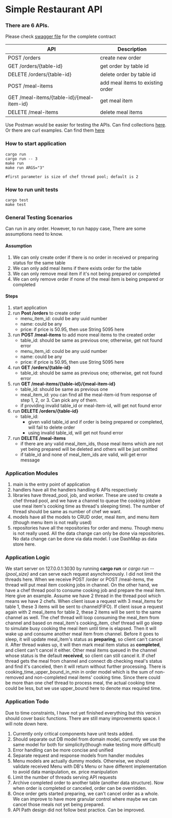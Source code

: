 # Simple Restaurant API

### There are 6 APIs.

Please check [swagger file](./swagger.yaml) for the complete contract

| API                                       | Description                      |
|-------------------------------------------|----------------------------------|
| POST /orders                              | create new order                 |
| GET /orders/{table-id}                    | get order by table id            |
| DELETE /orders/{table-id}                 | delete order by table id         |
| POST /meal-items                          | add meal items to existing order |
| GET /meal-items/{table-id}/{meal-item-id} | get meal item                    |
| DELETE /meal-items                        | delete meal items                |

Use Postman would be easier for testing the APIs. Can find collections [here](./RAPI.postman_collection.json). 
<br> Or there are curl examples. Can find them [here](./curl_examples)

### How to start application
```
cargo run
cargo run -- 3
make run
make run ARGS="3"

#first parameter is size of chef thread pool; default is 2
```
### How to run unit tests
```
cargo test
make test
```

### General Testing Scenarios

Can run in any order.
However, to run happy case, There are some assumptions need to know.
#### Assumption
1. We can only create order if there is no order in received or preparing status for the same table
2. We can only add meal items if there exists order for the table
3. We can only remove meal item if it's not being prepared or completed
4. We can only remove order if none of the meal item is being prepared or completed

#### Steps
1. start application
2. run **Post /orders** to create order
    - menu_item_id: could be any uuid number
    - name: could be any
    - price: if price is 50.95, then use String 5095 here
3. run **POST /meal-items** to add more meal items to the created order
    - table_id: should be same as previous one; otherwise, get not found error
    - menu_item_id: could be any uuid number
    - name: could be any
    - price: if price is 50.95, then use String 5095 here
4. run **GET /orders/{table-id}**
    - table_id: should be same as previous one; otherwise, get not found error
5. run **GET /meal-items/{table-id}/{meal-item-id}**
    - table_id: should be same as previous one
    - meal_item_id: you can find all the meal-item-id from response of step 1, 2, or 3. Can pick any of them.
    - if providing invalid table_id or meal-item-id, will get not found error
6. run **DELETE /orders/{table-id}**
    - table_id:
        - given valid table_id and if order is being prepared or completed, will fail to delete order
        - using invalid table_id, will get not found error
7. run **DELETE /meal-items**
    - if there are any valid meal_item_ids, those meal items which are not yet being prepared will be deleted and others
      will be just omitted
    - if table_id and none of meal_item_ids are valid, will get error message

### Application Modules

1. main is the entry point of application
2. handlers have all the handlers handling 6 APIs respectively
3. libraries have thread_pool, job, and worker. These are used to create a chef thread pool, and we have a channel to
   queue the cooking job(we use meal item's cooking time as thread's sleeping time). The number of thread should be same
   as number of chef we want.
4. models have all the models to CRUD order, meal item, and menu item (though menu item is not really used)
5. repositories have all the repositories for order and menu. Though menu is not really used. All the data change can
   only be done via repositories. No data change can be done via data model. I use DashMap as data store here.

### Application Logic

We start server on 127.0.0.1:3030 by running **cargo run** or *cargo run -- {pool_size}* and can serve each request
asynchronously. I did not limit the threads here.
When we receive POST /order or POST /meal-items, the thread will put meal item cooking jobs in channel.
On the other hand, we have a chef thread pool to consume cooking job and prepare the meal item.
Here give an example. Assume we have 2 thread in the thread pool which means we have 2 chefs.
When client issue a request with 3 meal_items for table 1, these 3 items will be sent to channel(FIFO).
If client issue a request again with 2 meal_items for table 2, these 2 items will be sent to the same channel as well.
The chef thread will loop consuming the meal_item from channel and based on meal_item's cooking_item, chef thread will go
sleep to simulate busy cooking the meal item until time is elapsed. Then it will wake up and consume another meal item from channel.
Before it goes to sleep, it will update meal_item's status as **preparing**, so client can't cancel it.
After thread wakes up, it will then mark meal item status as **completed**, and client can't cancel it either.
Other meal items queued in the channel whose status is the default **received**, so client can still cancel it.
If chef thread gets the meal from channel and connect db checking meal's status and find it's canceled, then it will return
without further processing.
There is cooking_time_upper_bound_in_min in order model which is the sum of non-removed and non-completed meal items'
cooking time.
Since there could be more than one chef thread to process meal, the actual cooking time could be less, but we use
upper_bound here to denote max required time.

### Application Todo

Due to time constraints, I have not yet finished everything but this version should cover basic functions.
There are still many improvements space. I will note down here.

1. Currently only critical components have unit tests added. 
2. Should separate out DB model from domain model, currently we use the same model for both for simplicity(though make testing more difficult)
3. Error handling can be more concise and unified
4. Separate request and response models from handler modules
5. Menu models are actually dummy models. Otherwise, we should validate received Menu with DB's Menu or have different
   implementation to avoid data manipulation, ex. price manipulation
6. Limit the number of threads serving API requests
7. Archive completed order to another table (another data structure). Now when order is completed or canceled, order can be overridden.
8. Once order gets started preparing, we can't cancel order as a whole. We can improve to have more granular control where maybe we can cancel those meals not yet being prepared.
9. API Path design did not follow best practice. Can be improved.


